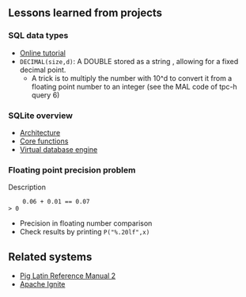 ## Lessons learned from projects

### SQL data types

- [Online tutorial](https://www.w3schools.com/sql/sql_datatypes.asp)
- `DECIMAL(size,d)`: A DOUBLE stored as a string , allowing for a fixed decimal point.
    + A trick is to multiply the number with 10^d to convert it from a floating
      point number to an integer (see the MAL code of tpc-h query 6)

### SQLite overview

- [Architecture](https://sqlite.org/arch.html)
- [Core functions](https://sqlite.org/lang_corefunc.html)
- [Virtual database engine](https://sqlite.org/vdbe.html)

### Floating point precision problem

Description

```no-highlight
    0.06 + 0.01 == 0.07
> 0
```

- Precision in floating number comparison
- Check results by printing `P("%.20lf",x)`

## Related systems

- [Pig Latin Reference Manual 2](https://pig.apache.org/docs/r0.7.0/piglatin_ref2.html)
- [Apache Ignite](https://ignite.apache.org/use-cases/database/in-memory-database.html)


